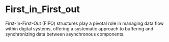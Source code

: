 # First_in_First_out
First-In-First-Out (FIFO) structures play a pivotal role in managing data flow within digital systems, offering a systematic approach to buffering and synchronizing data between asynchronous components.
